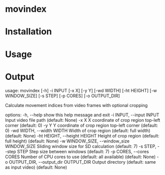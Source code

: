 # movindex 
# Installation
# Usage
# Output
usage: movindex [-h] -i INPUT [-x X] [-y Y] [-wd WIDTH] [-ht HEIGHT]
                [-w WINDOW_SIZE] [-s STEP] [-p CORES] [-o OUTPUT_DIR]

Calculate movement indices from video frames with optional cropping

options:
  -h, --help            show this help message and exit
  -i INPUT, --input INPUT
                        Input video file path (default: None)
  -x X                  X coordinate of crop region top-left corner (default:
                        0)
  -y Y                  Y coordinate of crop region top-left corner (default:
                        0)
  -wd WIDTH, --width WIDTH
                        Width of crop region (default: full width) (default:
                        None)
  -ht HEIGHT, --height HEIGHT
                        Height of crop region (default: full height) (default:
                        None)
  -w WINDOW_SIZE, --window_size WINDOW_SIZE
                        Sliding window size for SD calculation (default: 7)
  -s STEP, --step STEP  Step size between windows (default: 7)
  -p CORES, --cores CORES
                        Number of CPU cores to use (default: all available)
                        (default: None)
  -o OUTPUT_DIR, --output_dir OUTPUT_DIR
                        Output directory (default: same as input video)
                        (default: None)

